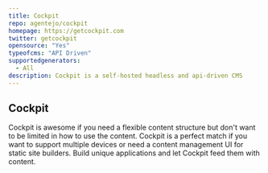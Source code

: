 ```yaml
---
title: Cockpit
repo: agentejo/cockpit
homepage: https://getcockpit.com
twitter: getcockpit
opensource: "Yes"
typeofcms: "API Driven"
supportedgenerators:
  - All
description: Cockpit is a self-hosted headless and api-driven CMS
---
```


## Cockpit

Cockpit is awesome if you need a flexible content structure but don't want to be limited in how to use the content. Cockpit is a perfect match if you want to support multiple devices or need a content management UI for static site builders. Build unique applications and let Cockpit feed them with content.
